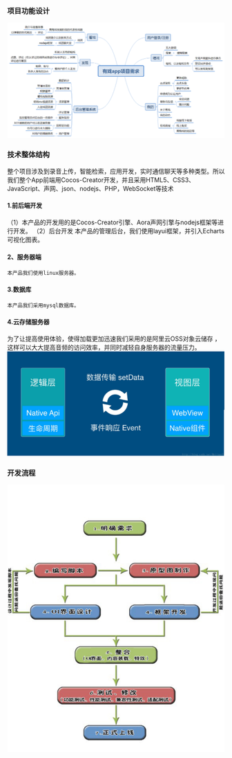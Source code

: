 ### 项目功能设计

![Alt text](https://github.com/liqi2695/YouXi_App/blob/master/ScreenShots/%E5%9B%BE%E7%89%871.png)


### 技术整体结构
   整个项目涉及到录音上传，智能检索，应用开发，实时通信聊天等多种类型。所以我们整个App前端用Cocos-Creator开发，并且采用HTML5、CSS3、JavaScript、声网、json、nodejs、PHP，WebSocket等技术
#### 1.前后端开发
（1）本产品的开发用的是Cocos-Creator引擎、Aora声网引擎与nodejs框架等进行开发。
（2）后台开发
          本产品的管理后台，我们使用layui框架，并引入Echarts可视化图表。
#### 2、服务器端
	本产品我们使用linux服务器。
#### 3.数据库
	本产品我们采用mysql数据库。
#### 4.云存储服务器
  为了让提高使用体验，使得加载更加迅速我们采用的是阿里云OSS对象云储存 ，这样可以大大提高音频的访问效率，并同时减轻自身服务器的流量压力。
![Alt text](https://github.com/liqi2695/YouXi_App/blob/master/ScreenShots/%E5%9B%BE%E7%89%872.png)



### 开发流程
![Alt text](https://github.com/liqi2695/YouXi_App/blob/master/ScreenShots/%E5%9B%BE%E7%89%873.png)
